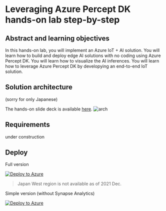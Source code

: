 # Leveraging Azure Percept DK hands-on lab step-by-step

## Abstract and learning objectives
In this hands-on lab, you will implement an Azure IoT + AI solution. You will learn how to build and deploy edge AI solutions with no coding using Azure Percept DK. You will learn how to visualize the AI inferences. You will learn how to leverage Azure Percept DK by developying an end-to-end IoT solution.

## Solution architecture
(sorry for only Japanese)

The hands-on slide deck is available [here](https://github.com/yahanda/hands-on-percept/blob/main/PerceptWorkshop.pdf).
![arch](https://raw.githubusercontent.com/wiki/yahanda/hands-on-percept/hands-on-arch.jpg)

## Requirements
under construction

## Deploy

Full version

[![Deploy to Azure](https://aka.ms/deploytoazurebutton)](https://portal.azure.com/#create/Microsoft.Template/uri/https%3A%2F%2Fraw.githubusercontent.com%2Fyahanda%2Fhands-on-percept%2Fmain%2Fazuredeploy.json)
> Japan West region is not available as of 2021 Dec.


Simple version (without Synapse Analytics)

[![Deploy to Azure](https://aka.ms/deploytoazurebutton)](https://portal.azure.com/#create/Microsoft.Template/uri/https%3A%2F%2Fraw.githubusercontent.com%2Fyahanda%2Fhands-on-percept%2Fmain%2Fazuredeploy-simple.json)
